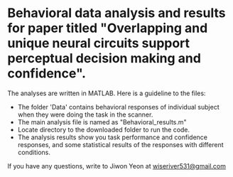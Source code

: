 # Behavioral data analysis and results for paper titled "Overlapping and unique neural circuits support perceptual decision making and confidence".

The analyses are written in MATLAB. Here is a guideline to the files:

- The folder 'Data' contains behavioral responses of individual subject when they were doing the task in the scanner.
- The main analysis file is named as "Behavioral_results.m"
- Locate directory to the downloaded folder to run the code.
- The analysis results show you task performance and confidence responses, and some statistical results of the responses with different conditions.

If you have any questions, write to Jiwon Yeon at wiseriver531@gmail.com
